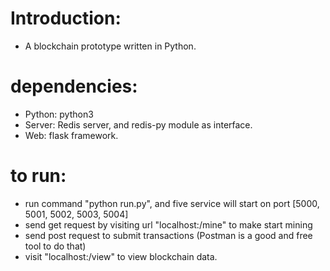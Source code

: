# Introduction:
- A blockchain prototype written in Python. 

# dependencies:
- Python: python3
- Server: Redis server, and redis-py module as interface.
- Web: flask framework.

# to run:
- run command "python run.py", and five service will start on port [5000, 5001, 5002, 5003, 5004]
- send get request by visiting url "localhost:<PORT>/mine" to make <PORT> start mining
- send post request to submit transactions (Postman is a good and free tool to do that)
- visit "localhost:<PORT>/view" to view blockchain data.
